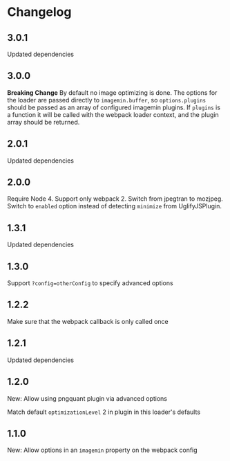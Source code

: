 # Changelog

## 3.0.1

Updated dependencies

## 3.0.0

**Breaking Change** By default no image optimizing is done. The options for the loader are passed directly to `imagemin.buffer`, so `options.plugins` should be passed as an array of configured imagemin plugins. If `plugins` is a function it will be called with the webpack loader context, and the plugin array should be returned.

## 2.0.1

Updated dependencies

## 2.0.0

Require Node 4. Support only webpack 2. Switch from jpegtran to mozjpeg.
Switch to `enabled` option instead of detecting `minimize` from UglifyJSPlugin.

## 1.3.1

Updated dependencies

## 1.3.0

Support `?config=otherConfig` to specify advanced options

## 1.2.2

Make sure that the webpack callback is only called once

## 1.2.1

Updated dependencies

## 1.2.0

New: Allow using pngquant plugin via advanced options

Match default `optimizationLevel` 2 in plugin in this loader's defaults

## 1.1.0

New: Allow options in an `imagemin` property on the webpack config
